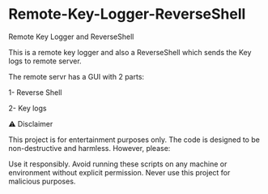 # Remote-Key-Logger-ReverseShell
Remote Key Logger and ReverseShell

This is a remote key logger and also a ReverseShell which sends the Key logs to remote server.

The remote servr has a GUI with 2 parts: 

1- Reverse Shell

2- Key logs


⚠️ Disclaimer

This project is for entertainment purposes only. The code is designed to be non-destructive and harmless. However, please:

Use it responsibly.
Avoid running these scripts on any machine or environment without explicit permission.
Never use this project for malicious purposes.

